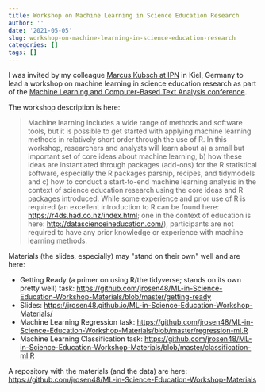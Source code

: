 ```yaml
---
title: Workshop on Machine Learning in Science Education Research
author: ''
date: '2021-05-05'
slug: workshop-on-machine-learning-in-science-education-research
categories: []
tags: []
---
```


I was invited by my colleague [Marcus Kubsch at IPN](https://www.ipn.uni-kiel.de/en/the-ipn/departments/physics-education/staff/kubsch-marcus) in Kiel, Germany to lead a workshop on machine learning in science education research as part of the [Machine Learning and Computer-Based Text Analysis conference](https://www.ipn.uni-kiel.de/en/the-ipn/news/gdcp-focus-conference-machine-learning-and-computer-based-text-analysis-may-6th-7th-2021-register-now).

The workshop description is here:

> Machine learning includes a wide range of methods and software tools, but it is possible to get started with applying machine learning methods in relatively short order through the use of R. In this workshop, researchers and analysts will learn about a) a small but important set of core ideas about machine learning, b) how these ideas are instantiated through packages (add-ons) for the R statistical software, especially the R packages parsnip, recipes, and tidymodels and c) how to conduct a start-to-end machine learning analysis in the context of science education research using the core ideas and R packages introduced. While some experience and prior use of R is required (an excellent introduction to R can be found here: https://r4ds.had.co.nz/index.html; one in the context of education is here: http://datascienceineducation.com/), participants are not required to have any prior knowledge or experience with machine learning methods.

Materials (the slides, especially) may "stand on their own" well and are here:

- Getting Ready (a primer on using R/the tidyverse; stands on its own pretty well) task: https://github.com/jrosen48/ML-in-Science-Education-Workshop-Materials/blob/master/getting-ready
- Slides: https://jrosen48.github.io/ML-in-Science-Education-Workshop-Materials/
- Machine Learning Regression task: https://github.com/jrosen48/ML-in-Science-Education-Workshop-Materials/blob/master/regression-ml.R
- Machine Learning Classification task: https://github.com/jrosen48/ML-in-Science-Education-Workshop-Materials/blob/master/classification-ml.R

A repository with the materials (and the data) are here: https://github.com/jrosen48/ML-in-Science-Education-Workshop-Materials